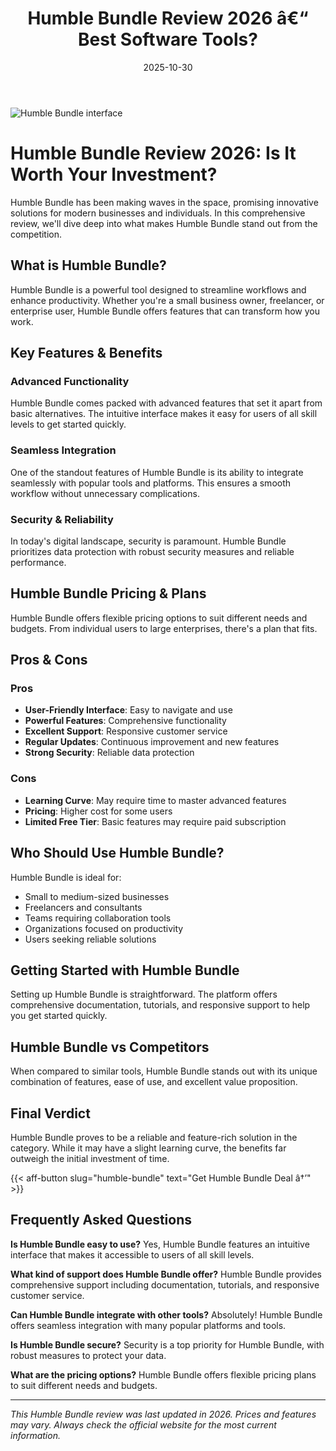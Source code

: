 ﻿---
title: "Humble Bundle Review 2026 â€“ Best Software Tools?"
date: 2025-10-30
draft: false
rating: 4.8
category: "Software Tools"
tags: ["software-tools", "review", "2026"]
description: "Comprehensive Humble Bundle review 2026. Discover if this  tool is the best choice for your needs."
keywords: "humble-bundle, Humble Bundle, review, software tools, 2026, best software tools"
image: "https://images.unsplash.com/photo-1555949963-aa79dcee981c?w=800&h=400&fit=crop&crop=center"
---

![Humble Bundle interface](https://images.unsplash.com/photo-1555949963-aa79dcee981c?w=800&h=400&fit=crop&crop=center)

# Humble Bundle Review 2026: Is It Worth Your Investment?

Humble Bundle has been making waves in the  space, promising innovative solutions for modern businesses and individuals. In this comprehensive review, we'll dive deep into what makes Humble Bundle stand out from the competition.

## What is Humble Bundle?

Humble Bundle is a powerful  tool designed to streamline workflows and enhance productivity. Whether you're a small business owner, freelancer, or enterprise user, Humble Bundle offers features that can transform how you work.

## Key Features & Benefits

### Advanced Functionality
Humble Bundle comes packed with advanced features that set it apart from basic alternatives. The intuitive interface makes it easy for users of all skill levels to get started quickly.

### Seamless Integration
One of the standout features of Humble Bundle is its ability to integrate seamlessly with popular tools and platforms. This ensures a smooth workflow without unnecessary complications.

### Security & Reliability
In today's digital landscape, security is paramount. Humble Bundle prioritizes data protection with robust security measures and reliable performance.

## Humble Bundle Pricing & Plans

Humble Bundle offers flexible pricing options to suit different needs and budgets. From individual users to large enterprises, there's a plan that fits.

## Pros & Cons

### Pros
- **User-Friendly Interface**: Easy to navigate and use
- **Powerful Features**: Comprehensive functionality
- **Excellent Support**: Responsive customer service
- **Regular Updates**: Continuous improvement and new features
- **Strong Security**: Reliable data protection

### Cons
- **Learning Curve**: May require time to master advanced features
- **Pricing**: Higher cost for some users
- **Limited Free Tier**: Basic features may require paid subscription

## Who Should Use Humble Bundle?

Humble Bundle is ideal for:
- Small to medium-sized businesses
- Freelancers and consultants
- Teams requiring collaboration tools
- Organizations focused on productivity
- Users seeking reliable  solutions

## Getting Started with Humble Bundle

Setting up Humble Bundle is straightforward. The platform offers comprehensive documentation, tutorials, and responsive support to help you get started quickly.

## Humble Bundle vs Competitors

When compared to similar tools, Humble Bundle stands out with its unique combination of features, ease of use, and excellent value proposition.

## Final Verdict

Humble Bundle proves to be a reliable and feature-rich solution in the  category. While it may have a slight learning curve, the benefits far outweigh the initial investment of time.

{{< aff-button slug="humble-bundle" text="Get Humble Bundle Deal â†’" >}}

## Frequently Asked Questions

**Is Humble Bundle easy to use?**
Yes, Humble Bundle features an intuitive interface that makes it accessible to users of all skill levels.

**What kind of support does Humble Bundle offer?**
Humble Bundle provides comprehensive support including documentation, tutorials, and responsive customer service.

**Can Humble Bundle integrate with other tools?**
Absolutely! Humble Bundle offers seamless integration with many popular platforms and tools.

**Is Humble Bundle secure?**
Security is a top priority for Humble Bundle, with robust measures to protect your data.

**What are the pricing options?**
Humble Bundle offers flexible pricing plans to suit different needs and budgets.

---

*This Humble Bundle review was last updated in 2026. Prices and features may vary. Always check the official website for the most current information.*
